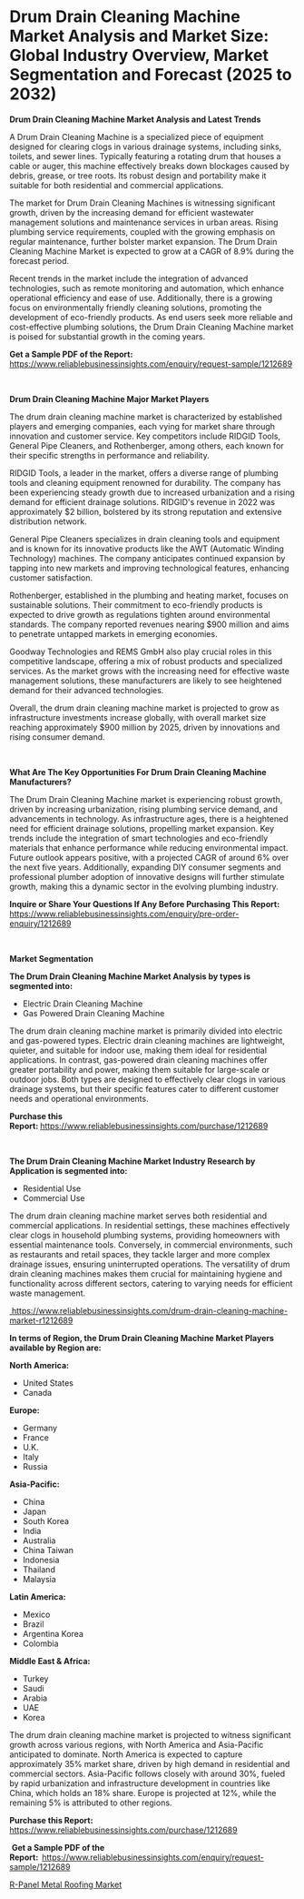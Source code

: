 <p><h1>Drum Drain Cleaning Machine Market Analysis and Market Size: Global Industry Overview, Market Segmentation and Forecast (2025 to 2032)</h1></p><p><strong>Drum Drain Cleaning Machine Market Analysis and Latest Trends</strong></p>
<p><p>A Drum Drain Cleaning Machine is a specialized piece of equipment designed for clearing clogs in various drainage systems, including sinks, toilets, and sewer lines. Typically featuring a rotating drum that houses a cable or auger, this machine effectively breaks down blockages caused by debris, grease, or tree roots. Its robust design and portability make it suitable for both residential and commercial applications.</p><p>The market for Drum Drain Cleaning Machines is witnessing significant growth, driven by the increasing demand for efficient wastewater management solutions and maintenance services in urban areas. Rising plumbing service requirements, coupled with the growing emphasis on regular maintenance, further bolster market expansion. The Drum Drain Cleaning Machine Market is expected to grow at a CAGR of 8.9% during the forecast period.</p><p>Recent trends in the market include the integration of advanced technologies, such as remote monitoring and automation, which enhance operational efficiency and ease of use. Additionally, there is a growing focus on environmentally friendly cleaning solutions, promoting the development of eco-friendly products. As end users seek more reliable and cost-effective plumbing solutions, the Drum Drain Cleaning Machine market is poised for substantial growth in the coming years.</p></p>
<p><strong>Get a Sample PDF of the Report:&nbsp;</strong> <a href="https://www.reliablebusinessinsights.com/enquiry/request-sample/1212689?utm_campaign=3035&utm_medium=2&utm_source=Github&utm_content=ia&utm_term=24032025&utm_id=drum-drain-cleaning-machine">https://www.reliablebusinessinsights.com/enquiry/request-sample/1212689</a></p>
<p>&nbsp;</p>
<p><strong>Drum Drain Cleaning Machine Major Market Players</strong></p>
<p><p>The drum drain cleaning machine market is characterized by established players and emerging companies, each vying for market share through innovation and customer service. Key competitors include RIDGID Tools, General Pipe Cleaners, and Rothenberger, among others, each known for their specific strengths in performance and reliability.</p><p>RIDGID Tools, a leader in the market, offers a diverse range of plumbing tools and cleaning equipment renowned for durability. The company has been experiencing steady growth due to increased urbanization and a rising demand for efficient drainage solutions. RIDGID's revenue in 2022 was approximately $2 billion, bolstered by its strong reputation and extensive distribution network.</p><p>General Pipe Cleaners specializes in drain cleaning tools and equipment and is known for its innovative products like the AWT (Automatic Winding Technology) machines. The company anticipates continued expansion by tapping into new markets and improving technological features, enhancing customer satisfaction.</p><p>Rothenberger, established in the plumbing and heating market, focuses on sustainable solutions. Their commitment to eco-friendly products is expected to drive growth as regulations tighten around environmental standards. The company reported revenues nearing $900 million and aims to penetrate untapped markets in emerging economies.</p><p>Goodway Technologies and REMS GmbH also play crucial roles in this competitive landscape, offering a mix of robust products and specialized services. As the market grows with the increasing need for effective waste management solutions, these manufacturers are likely to see heightened demand for their advanced technologies.</p><p>Overall, the drum drain cleaning machine market is projected to grow as infrastructure investments increase globally, with overall market size reaching approximately $900 million by 2025, driven by innovations and rising consumer demand.</p></p>
<p>&nbsp;</p>
<p><strong>What Are The Key Opportunities For Drum Drain Cleaning Machine Manufacturers?</strong></p>
<p><p>The Drum Drain Cleaning Machine market is experiencing robust growth, driven by increasing urbanization, rising plumbing service demand, and advancements in technology. As infrastructure ages, there is a heightened need for efficient drainage solutions, propelling market expansion. Key trends include the integration of smart technologies and eco-friendly materials that enhance performance while reducing environmental impact. Future outlook appears positive, with a projected CAGR of around 6% over the next five years. Additionally, expanding DIY consumer segments and professional plumber adoption of innovative designs will further stimulate growth, making this a dynamic sector in the evolving plumbing industry.</p></p>
<p><strong>Inquire or Share Your Questions If Any Before Purchasing This Report:</strong> <a href="https://www.reliablebusinessinsights.com/enquiry/pre-order-enquiry/1212689?utm_campaign=3035&utm_medium=2&utm_source=Github&utm_content=ia&utm_term=24032025&utm_id=drum-drain-cleaning-machine">https://www.reliablebusinessinsights.com/enquiry/pre-order-enquiry/1212689</a></p>
<p>&nbsp;</p>
<p><strong>Market Segmentation</strong></p>
<p><strong>The Drum Drain Cleaning Machine Market Analysis by types is segmented into:</strong></p>
<p><ul><li>Electric Drain Cleaning Machine</li><li>Gas Powered Drain Cleaning Machine</li></ul></p>
<p><p>The drum drain cleaning machine market is primarily divided into electric and gas-powered types. Electric drain cleaning machines are lightweight, quieter, and suitable for indoor use, making them ideal for residential applications. In contrast, gas-powered drain cleaning machines offer greater portability and power, making them suitable for large-scale or outdoor jobs. Both types are designed to effectively clear clogs in various drainage systems, but their specific features cater to different customer needs and operational environments.</p></p>
<p><strong>Purchase this Report:&nbsp;</strong><a href="https://www.reliablebusinessinsights.com/purchase/1212689?utm_campaign=3035&utm_medium=2&utm_source=Github&utm_content=ia&utm_term=24032025&utm_id=drum-drain-cleaning-machine">https://www.reliablebusinessinsights.com/purchase/1212689</a></p>
<p>&nbsp;</p>
<p><strong>The Drum Drain Cleaning Machine Market Industry Research by Application is segmented into:</strong></p>
<p><ul><li>Residential Use</li><li>Commercial Use</li></ul></p>
<p><p>The drum drain cleaning machine market serves both residential and commercial applications. In residential settings, these machines effectively clear clogs in household plumbing systems, providing homeowners with essential maintenance tools. Conversely, in commercial environments, such as restaurants and retail spaces, they tackle larger and more complex drainage issues, ensuring uninterrupted operations. The versatility of drum drain cleaning machines makes them crucial for maintaining hygiene and functionality across different sectors, catering to varying needs for efficient waste management.</p></p>
<p><a href="https://www.reliablebusinessinsights.com/drum-drain-cleaning-machine-market-r1212689?utm_campaign=3035&utm_medium=2&utm_source=Github&utm_content=ia&utm_term=24032025&utm_id=drum-drain-cleaning-machine">&nbsp;https://www.reliablebusinessinsights.com/drum-drain-cleaning-machine-market-r1212689</a></p>
<p><strong>In terms of Region, the Drum Drain Cleaning Machine Market Players available by Region are:</strong></p>
<p>
    <p> <strong> North America: </strong>
        <ul>
            <li>United States</li>
            <li>Canada</li>
        </ul>
        </p> 
    <p> <strong> Europe: </strong>
        <ul>
            <li>Germany</li>
            <li>France</li>
            <li>U.K.</li>
            <li>Italy</li>
            <li>Russia</li>
        </ul>
        </p> 
    <p> <strong> Asia-Pacific: </strong>
        <ul>
            <li>China</li>
            <li>Japan</li>
            <li>South Korea</li>
            <li>India</li>
            <li>Australia</li>
            <li>China Taiwan</li>
            <li>Indonesia</li>
            <li>Thailand</li>
            <li>Malaysia</li>
        </ul>
        </p> 
    <p> <strong> Latin America: </strong>
        <ul>
            <li>Mexico</li>
            <li>Brazil</li>
            <li>Argentina Korea</li>
            <li>Colombia</li>
        </ul>
        </p> 
    <p> <strong> Middle East & Africa: </strong>
        <ul>
            <li>Turkey</li>
            <li>Saudi</li>
            <li>Arabia</li>
            <li>UAE</li>
            <li>Korea</li>
        </ul>
    </p>
    </p>
<p><p>The drum drain cleaning machine market is projected to witness significant growth across various regions, with North America and Asia-Pacific anticipated to dominate. North America is expected to capture approximately 35% market share, driven by high demand in residential and commercial sectors. Asia-Pacific follows closely with around 30%, fueled by rapid urbanization and infrastructure development in countries like China, which holds an 18% share. Europe is projected at 12%, while the remaining 5% is attributed to other regions.</p></p>
<p><strong>Purchase this Report: </strong><a href="https://www.reliablebusinessinsights.com/purchase/1212689?utm_campaign=3035&utm_medium=2&utm_source=Github&utm_content=ia&utm_term=24032025&utm_id=drum-drain-cleaning-machine">https://www.reliablebusinessinsights.com/purchase/1212689</a></p>
<p>&nbsp;<strong>Get a Sample PDF of the Report:&nbsp;&nbsp;</strong><a href="https://www.reliablebusinessinsights.com/enquiry/request-sample/1212689?utm_campaign=3035&utm_medium=2&utm_source=Github&utm_content=ia&utm_term=24032025&utm_id=drum-drain-cleaning-machine">https://www.reliablebusinessinsights.com/enquiry/request-sample/1212689</a></p>
<p><strong></strong></p>
<p><p><a href="https://github.com/clemmheisefy/Market-Research-Report-List-1/blob/main/r-panel-metal-roofing-market.md?utm_campaign=3035&utm_medium=2&utm_source=Github&utm_content=ia&utm_term=24032025&utm_id=drum-drain-cleaning-machine">R-Panel Metal Roofing Market</a></p></p>